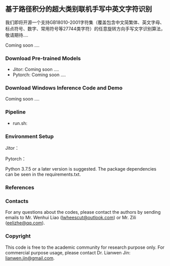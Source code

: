 
## 基于路径积分的超大类别联机手写中英文字符识别


我们即将开源一个支持GB18010-2001字符集（覆盖包含中文简繁体、英文字母、标点符号、数字、常用符号等27744类字符）的任意旋转方向手写文字识别算法，敬请期待....

Coming soon ....

### Download Pre-trained Models
- Jitor:  Coming soon ....
- Pytorch: Coming soon ....

### Download Windows Inference Code and Demo
Coming soon ....
 
### Pipeline 

- run.sh: 

 
### Environment Setup

Jitor：

Pytorch： 

Python 3.7.5 or a later version is suggested. The package dependencies can be seen in the requirements.txt.

### References
 

### Contacts

For any questions about the codes, please contact the authors by sending emails to Mr. Wenhui Liao (lwheescut@outlook.com) or  Mr. Zili (eelizhe@qq.com).

### Copyright

This code is free to the academic community for research purpose only. For commercial purpose usage, please contact Dr. Lianwen Jin: lianwen.jin@gmail.com.


